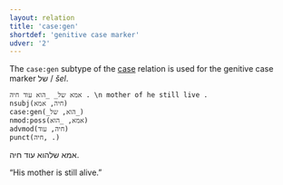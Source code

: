 ```yaml
---
layout: relation
title: 'case:gen'
shortdef: 'genitive case marker'
udver: '2'
---
```


The `case:gen` subtype of the [case]() relation is used for the genitive case marker של / _šel_.

~~~ sdparse
אמא של_ _הוא עוד חיה . \n mother of he still live .
nsubj(חיה, אמא)
case:gen(_הוא, של_)
nmod:poss(אמא, _הוא)
advmod(חיה, עוד)
punct(חיה, .)
~~~

אמא שלהוא עוד חיה.

“His mother is still alive.”
<!-- Interlanguage links updated Út 9. května 2023, 20:04:02 CEST -->
